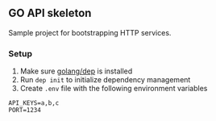 ## GO API skeleton

Sample project for bootstrapping HTTP services.

### Setup
1. Make sure [golang/dep](https://github.com/golang/dep) is installed
2. Run `dep init` to initialize dependency management
3. Create `.env` file with the following environment variables
```
API_KEYS=a,b,c
PORT=1234
```